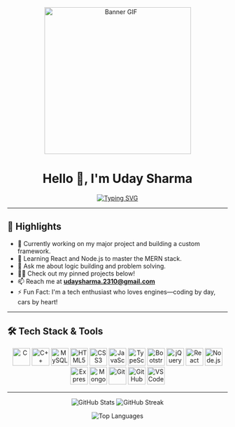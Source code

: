 <div align="center">
  <img height="335" src="https://iili.io/Jz3rzqN.gif" alt="Banner GIF" />
</div>

<h1 align="center">Hello 👋, I'm Uday Sharma</h1>

<p align="center">
  <a href="https://git.io/typing-svg">
    <img src="https://readme-typing-svg.demolab.com?font=Mooli&weight=700&size=25&duration=4000&pause=3000&color=00A000&background=FFFFFF00&center=true&vCenter=true&width=1000&lines=🚀+Aspiring+Full-Stack+Web+Developer+%7C%7C+B.Tech+CSE+Final+Year" alt="Typing SVG" />
  </a>
</p>

---

## 🌟 Highlights

- 🔭 Currently working on my major project and building a custom framework.
- 🌱 Learning React and Node.js to master the MERN stack.
- 💬 Ask me about logic building and problem solving.
- 👨‍💻 Check out my pinned projects below!
- 📫 Reach me at **udaysharma.2310@gmail.com**
- ⚡ Fun Fact: I'm a tech enthusiast who loves engines—coding by day, cars by heart!

---

## 🛠️ Tech Stack & Tools

<p align="center">
  <img src="https://cdn.jsdelivr.net/gh/devicons/devicon/icons/c/c-original.svg" height="40" alt="C" />
  <img src="https://cdn.jsdelivr.net/gh/devicons/devicon/icons/cplusplus/cplusplus-original.svg" height="40" alt="C++" />
  <img src="https://cdn.jsdelivr.net/gh/devicons/devicon/icons/mysql/mysql-original.svg" height="40" alt="MySQL" />
  <img src="https://cdn.jsdelivr.net/gh/devicons/devicon/icons/html5/html5-original.svg" height="40" alt="HTML5" />
  <img src="https://cdn.jsdelivr.net/gh/devicons/devicon/icons/css3/css3-original.svg" height="40" alt="CSS3" />
  <img src="https://cdn.jsdelivr.net/gh/devicons/devicon/icons/javascript/javascript-original.svg" height="40" alt="JavaScript" />
  <img src="https://cdn.jsdelivr.net/gh/devicons/devicon/icons/typescript/typescript-original.svg" height="40" alt="TypeScript" />
  <img src="https://cdn.jsdelivr.net/gh/devicons/devicon/icons/bootstrap/bootstrap-original.svg" height="40" alt="Bootstrap" />
  <img src="https://cdn.jsdelivr.net/gh/devicons/devicon/icons/jquery/jquery-original.svg" height="40" alt="jQuery" />
  <img src="https://cdn.jsdelivr.net/gh/devicons/devicon/icons/react/react-original.svg" height="40" alt="React" />
  <img src="https://cdn.jsdelivr.net/gh/devicons/devicon/icons/nodejs/nodejs-original.svg" height="40" alt="Node.js" />
  <img src="https://cdn.jsdelivr.net/gh/devicons/devicon/icons/express/express-original.svg" height="40" alt="Express.js" />
  <img src="https://cdn.jsdelivr.net/gh/devicons/devicon/icons/mongodb/mongodb-original.svg" height="40" alt="MongoDB" />
  <img src="https://cdn.jsdelivr.net/gh/devicons/devicon/icons/git/git-original.svg" height="40" alt="Git" />
  <img src="https://cdn.jsdelivr.net/gh/devicons/devicon/icons/github/github-original.svg" height="40" alt="GitHub" />
  <img src="https://cdn.jsdelivr.net/gh/devicons/devicon/icons/vscode/vscode-original.svg" height="40" alt="VSCode" />
</p>

---

<p align="center">
  <img src="https://github-readme-stats.vercel.app/api?username=uday-sharma-git&show_icons=true&theme=react&hide_border=true" alt="GitHub Stats" />
  <img src="https://github-readme-streak-stats.herokuapp.com/?user=uday-sharma-git&theme=react&hide_border=true" alt="GitHub Streak" />
</p>

<p align="center">
  <img src="https://github-readme-stats.vercel.app/api/top-langs/?username=uday-sharma-git&layout=compact&theme=react&hide_border=true" alt="Top Languages" />
</p>

